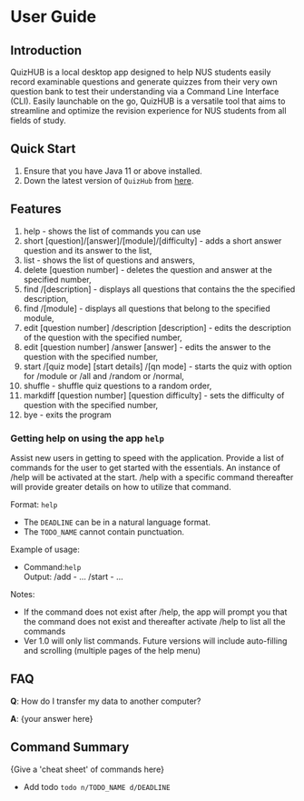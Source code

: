 # User Guide

## Introduction

QuizHUB is a local desktop app designed to help NUS students easily record examinable questions and generate quizzes 
from their very own question bank to test their understanding via a Command Line Interface (CLI). Easily launchable 
on the go, QuizHUB is a versatile tool that aims to streamline and optimize the revision experience for NUS students 
from all fields of study.

## Quick Start

1. Ensure that you have Java 11 or above installed.
1. Down the latest version of `QuizHub` from [here](http://link.to/duke).

## Features 

1. help - shows the list of commands you can use
2. short [question]/[answer]/[module]/[difficulty] - adds a short answer question and its answer to the list,
3. list - shows the list of questions and answers,
4. delete [question number] - deletes the question and answer at the specified number,
5. find /[description] - displays all questions that contains the the specified description,
6. find /[module] - displays all questions that belong to the specified module,
7. edit [question number] /description [description] - edits the description of the question with the specified number,
8. edit [question number] /answer [answer] - edits the answer to the question with the specified number,
9. start /[quiz mode] [start details] /[qn mode] - starts the quiz with option for /module or /all and /random or 
/normal,
10. shuffle - shuffle quiz questions to a random order,
11. markdiff [question number] [question difficulty] - sets the difficulty of question with the specified number,
12. bye - exits the program

### Getting help on using the app `help`
Assist new users in getting to speed with the application. Provide a list of commands for the user to get started 
with the essentials. An instance of /help will be activated at the start. /help with a specific command thereafter will 
provide greater details on how to utilize that command.

Format: `help`

* The `DEADLINE` can be in a natural language format.
* The `TODO_NAME` cannot contain punctuation.  

Example of usage: 

* Command:`help` <br>
Output: /add - … /start - …

Notes:
* If the command does not exist after /help, the app will prompt you that the command does not exist and thereafter 
activate /help to list all the commands
* Ver 1.0 will only list commands. Future versions will include auto-filling and scrolling 
(multiple pages of the help menu)


## FAQ

**Q**: How do I transfer my data to another computer? 

**A**: {your answer here}

## Command Summary

{Give a 'cheat sheet' of commands here}

* Add todo `todo n/TODO_NAME d/DEADLINE`
